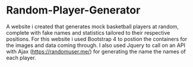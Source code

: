 # Random-Player-Generator
A website i created that generates mock basketball players at random, complete with fake names and statistics tailored to their respective positions.
For this website i used Bootstrap 4 to postion the containers for the images and data coming through.
I also used Jquery to call on an API with Ajax (https://randomuser.me/) for generating the name the names of each player.

